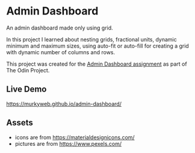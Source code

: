 # Admin Dashboard

An admin dashboard made only using grid.

In this project I learned about nesting grids, fractional units, dynamic minimum and maximum sizes, using auto-fit or auto-fill for creating a grid with dynamic number of columns and rows.

This project was created for the [Admin Dashboard assignment](https://www.theodinproject.com/paths/full-stack-javascript/courses/intermediate-html-and-css/lessons/admin-dashboard) as part of The Odin Project.

## Live Demo

https://murkyweb.github.io/admin-dashboard/

## Assets

* icons are from https://materialdesignicons.com/
* pictures are from https://www.pexels.com/
